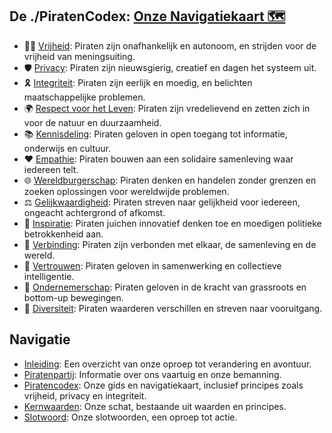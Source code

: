 ## De ./PiratenCodex: [Onze Navigatiekaart 🗺️](./PiratenCodex/README.md)

- 🏴‍☠️ [Vrijheid](././PiratenCodex/Vrijheid.md): Piraten zijn onafhankelijk en autonoom, en strijden voor de vrijheid van meningsuiting.
- 🛡️ [Privacy](./PiratenCodex/KritischDenken.md): Piraten zijn nieuwsgierig, creatief en dagen het systeem uit.
- 🎗️ [Integriteit](./PiratenCodex/Integriteit.md): Piraten zijn eerlijk en moedig, en belichten maatschappelijke problemen.
- 🌍 [Respect voor het Leven](./PiratenCodex/RespectVoorHetLeven.md): Piraten zijn vredelievend en zetten zich in voor de natuur en duurzaamheid.
- 📚 [Kennisdeling](./PiratenCodex/Kennisdeling.md): Piraten geloven in open toegang tot informatie, onderwijs en cultuur.
- ❤️ [Empathie](./PiratenCodex/Empathie.md): Piraten bouwen aan een solidaire samenleving waar iedereen telt.
- 🌐 [Wereldburgerschap](./PiratenCodex/Wereldburgerschap.md): Piraten denken en handelen zonder grenzen en zoeken oplossingen voor wereldwijde problemen.
- ⚖️ [Gelijkwaardigheid](./PiratenCodex/Gelijkwaardigheid.md): Piraten streven naar gelijkheid voor iedereen, ongeacht achtergrond of afkomst.
- 🎉 [Inspiratie](./PiratenCodex/Inspiratie.md): Piraten juichen innovatief denken toe en moedigen politieke betrokkenheid aan.
- 🤝 [Verbinding](./PiratenCodex/Verbinding.md): Piraten zijn verbonden met elkaar, de samenleving en de wereld.
- 🤲 [Vertrouwen](./PiratenCodex/Vertrouwen.md): Piraten geloven in samenwerking en collectieve intelligentie.
- 🌱 [Ondernemerschap](./PiratenCodex/Ondernemerschap.md): Piraten geloven in de kracht van grassroots en bottom-up bewegingen.
- 🌈 [Diversiteit](./PiratenCodex/Diversiteit.md): Piraten waarderen verschillen en streven naar vooruitgang.

## Navigatie
- [Inleiding](./Inleiding.md): Een overzicht van onze oproep tot verandering en avontuur.
- [Piratenpartij](./Piratenpartij.md): Informatie over ons vaartuig en onze bemanning.
- [Piratencodex](./Piratencodex/Piratencodex.md): Onze gids en navigatiekaart, inclusief principes zoals vrijheid, privacy en integriteit.
- [Kernwaarden](./Kernwaarden/Kernwaarden.md): Onze schat, bestaande uit waarden en principes.
- [Slotwoord](./Slotwoord.md): Onze slotwoorden, een oproep tot actie.
